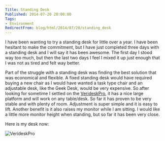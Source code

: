 ```yaml
---
Title: Standing Desk
Published: 2014-07-20 20:00:00
Tags:
- Environment
RedirectFrom: blog/html/2014/07/20/standing_desk
---
```


I have been wanting to try a standing desk for little over a year. I have been hesitant to make the commitment, but I have just completed three days with a standing desk and I will say it has been awesome. The first day I stood way too much, but then the last two days I feel I mixed it up just enough that I was not as tired and felt way better.

Part of the struggle with a standing desk was finding the best solution that was economical and flexible. A fixed standing desk would have required buying a new chair as I would have wanted a task type chair and an adjustable desk, like the Geek Desk, would be very expensive. So after looking for sometime I settled on the [VerideskPro](http://www.varidesk.com/varidesk-pro), it has a nice large platform and will work on any table/desk. So far it has proven to be very stable and with plenty of room. Adjustment is super simple and it is easy to lift. Another benefit is it also raises my monitor while I am sitting. I would like a little more monitor height when standing, but so far it has been very close.

Here is my desk now:

![VerideskPro](https://lh5.googleusercontent.com/JpYhNotekzJmJCcOwRDrzoNuAsSAaKpAEcxDOvVmg6Q=w506)